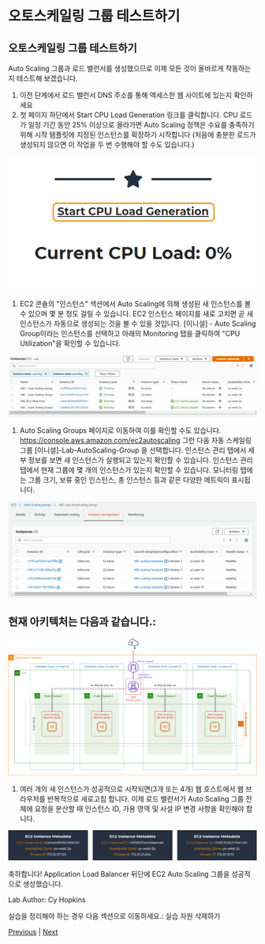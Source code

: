 # 오토스케일링 그룹 테스트하기

## 오토스케일링 그룹 테스트하기

Auto Scaling 그룹과 로드 밸런서를 생성했으므로 이제 모든 것이 올바르게 작동하는지 테스트해 보겠습니다.

1. 이전 단계에서 로드 밸런서 DNS 주소를 통해 액세스한 웹 사이트에 있는지 확인하세요
2. 첫 페이지 하단에서 Start CPU Load Generation 링크를 클릭합니다. CPU 로드가 일정 기간 동안 25% 이상으로 올라가면 Auto Scaling 정책은 수요를 충족하기 위해 시작 템플릿에 지정된 인스턴스를 확장하기 시작합니다 (처음에 충분한 로드가 생성되지 않으면 이 작업을 두 번 수행해야 할 수도 있습니다.)

![](../../../../../images/5.1-cpu-load.png)

1. EC2 콘솔의 "인스턴스" 섹션에서 Auto Scaling에 의해 생성된 새 인스턴스를 볼 수 있으며 몇 분 정도 걸릴 수 있습니다. EC2 인스턴스 페이지를 새로 고치면 곧 새 인스턴스가 자동으로 생성되는 것을 볼 수 있을 것입니다. \[이니셜] - Auto Scaling Group이라는 인스턴스를 선택하고 아래의 Monitoring 탭을 클릭하여 "CPU Utilization"을 확인할 수 있습니다.

![](../../../../../images/5.2-as-pending-instances.png)

1. Auto Scaling Groups 페이지로 이동하여 이를 확인할 수도 있습니다. https://console.aws.amazon.com/ec2autoscaling 그런 다음 자동 스케일링 그룹 \[이니셜]-Lab-AutoScaling-Group 을 선택합니다. 인스턴스 관리 탭에서 세부 정보를 보면 새 인스턴스가 실행되고 있는지 확인할 수 있습니다. 인스턴스 관리 탭에서 현재 그룹에 몇 개의 인스턴스가 있는지 확인할 수 있습니다. 모니터링 탭에는 그룹 크기, 보류 중인 인스턴스, 총 인스턴스 등과 같은 다양한 메트릭이 표시됩니다.

![](../../../../../images/5.3-instance-management.png)

## 현재 아키텍처는 다음과 같습니다.:

![](../../../../../images/Auto-Scaling-Lab-step5.png)

1. 여러 개의 새 인스턴스가 성공적으로 시작되면(3개 또는 4개) 웹 호스트에서 웹 브라우저를 반복적으로 새로고침 합니다. 이제 로드 밸런서가 Auto Scaling 그룹 전체에 요청을 분산할 때 인스턴스 ID, 가용 영역 및 사설 IP 변경 사항을 확인해야 합니다.

![](../../../../../images/5.4-instance-metadata.png)

축하합니다! Application Load Balancer 뒤단에 EC2 Auto Scaling 그룹을 성공적으로 생성했습니다.

Lab Author: Cy Hopkins

실습을 정리해야 하는 경우 다음 섹션으로 이동하세요.: 실습 자원 삭제하기

[Previous](4-ec2-as.md) | [Next](6-ec2-as.md)
